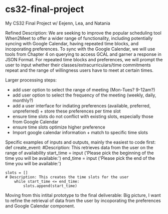 # cs32-final-project
My CS32 Final Project w/ Eejenn, Lea, and Natania

Refined Description:
We are seeking to improve the popular scheduling tool When2Meet to offer a wider range of functionality, including potentially syncing with Google Calendar, having repeated time blocks, and incoporating preferences. To sync with the Google Calendar, we will use tools from Chapter 4 on querying to access GCAL and garner a response in JSON Format. For repeated time blocks and preferences, we will prompt the user to input whether their classes/extracurriculars/time commitments repeat and the range of willingness users have to meet at certain times. 

Larger processing steps: 
- add user option to select the range of meeting (Mon-Tues? 9-12am?)
- add user option to select the frequency of the meeting (weekly, daily, monthly?)
- add a user interface for indiating preferences (available, preferred, unpreferred) + store these preferences per time slot
- ensure time slots do not conflict with existing slots, especially those from Google Calendar
- ensure time slots optimize higher preference
- Import google calendar information + match to specific time slots


Specific examples of inputs and outputs, mainly the easiest to code first:
def create_event:
    #Description: This retrieves data from the user on the range of availability
    start_time = input ('Please pick the beginning of the time you will be available:')
    end_time = input ('Please pick the end of the time you will  be available:')
    
    slots = []
    # Description: This creates the time slots for the user
        while start_time <= end_time:
            slots.append(start_time)


Moving from this intital prototype to the final deliverable: Big picture, I want to refine the retrieval of data from the user by incoporating the preferences and Google Calendar component.
